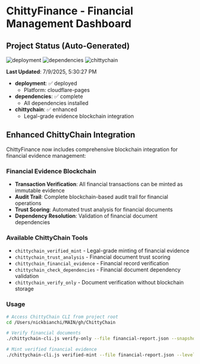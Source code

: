 # ChittyFinance - Financial Management Dashboard

## Project Status (Auto-Generated)

![deployment](https://img.shields.io/badge/deployment-deployed-green) ![dependencies](https://img.shields.io/badge/dependencies-complete-green) ![chittychain](https://img.shields.io/badge/chittychain-enhanced-blue)

**Last Updated**: 7/9/2025, 5:30:27 PM

- **deployment**: ✅ deployed
  - Platform: cloudflare-pages
- **dependencies**: ✅ complete
  - All dependencies installed
- **chittychain**: ✅ enhanced
  - Legal-grade evidence blockchain integration

## Enhanced ChittyChain Integration

ChittyFinance now includes comprehensive blockchain integration for financial evidence management:

### Financial Evidence Blockchain
- **Transaction Verification**: All financial transactions can be minted as immutable evidence
- **Audit Trail**: Complete blockchain-based audit trail for financial operations
- **Trust Scoring**: Automated trust analysis for financial documents
- **Dependency Resolution**: Validation of financial document dependencies

### Available ChittyChain Tools
- `chittychain_verified_mint` - Legal-grade minting of financial evidence
- `chittychain_trust_analysis` - Financial document trust scoring
- `chittychain_financial_evidence` - Financial record verification
- `chittychain_check_dependencies` - Financial document dependency validation
- `chittychain_verify_only` - Document verification without blockchain storage

### Usage
```bash
# Access ChittyChain CLI from project root
cd /Users/nickbianchi/MAIN/gh/ChittyChain

# Verify financial documents
./chittychain-cli.js verify-only --file financial-report.json --snapshot

# Mint verified financial evidence
./chittychain-cli.js verified-mint --file financial-report.json --level legal
```
